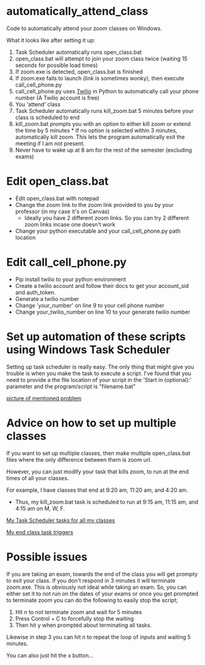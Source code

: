 # automatically_attend_class
Code to automatically attend your zoom classes on Windows.

What it looks like after setting it up:

  1. Task Scheduler automatically runs open_class.bat
  2. open_class.bat will attempt to join your zoom class twice (waiting 15 seconds for possible load times)
  3. If zoom.exe is detected, open_class.bat is finished
  4. If zoom.exe fails to launch (link is sometimes wonky), then execute call_cell_phone.py
  5. call_cell_phone.py uses [Twilio](https://www.twilio.com/console) in Python to automatically call your phone number (A Twilio account is free)
  6. You 'attend' class
  7. Task Scheduler automatically runs kill_zoom.bat 5 minutes before your class is scheduled to end
  8. kill_zoom.bat prompts you with an option to either kill zoom or extend the time by 5 minutes
    * If no option is selected within 3 minutes, automatically kill zoom. This lets the program automatically exit the meeting if I am not present.
  9. Never have to wake up at 8 am for the rest of the semester (excluding exams)

# Edit open_class.bat

  * Edit open_class.bat with notepad
  * Change the zoom link to the zoom link provided to you by your professor (in my case it's on Canvas)
    * Ideally you have 2 different zoom links. So you can try 2 different zoom links incase one doesn't work
  * Change your python executable and your call_cell_phone.py path location
  
# Edit call_cell_phone.py

  * Pip install twilio to your python environment
  * Create a twilio account and follow their docs to get your account_sid and auth_token.
  * Generate a twilio number
  * Change 'your_number' on line 9 to your cell phone number
  * Change your_twilio_number on line 10 to your generate twilio number

# Set up automation of these scripts using Windows Task Scheduler

Setting up task scheduler is really easy. The only thing that might give you trouble is when you make the task to execute a script. I've found that you need to provide a the file location of your script in the 'Start in (optional):' parameter and the program/script is "filename.bat" 

[picture of mentioned problem](https://i.imgur.com/PfeZHe7.png)

# Advice on how to set up multiple classes

If you want to set up multiple classes, then make multiple open_class.bat files where the only difference between them is zoom url.

However, you can just modify your task that kills zoom, to run at the end times of all your classes.

For example, I have classes that end at 9:20 am, 11:20 am, and 4:20 am.

 * Thus, my kill_zoom.bat task is scheduled to run at 9:15 am, 11:15 am, and 4:15 am on M, W, F.

[My Task Scheduler tasks for all my classes](https://i.imgur.com/EHcJNlE.png)

[My end class task triggers](https://i.imgur.com/MtUyQH5.png)

# Possible issues

If you are taking an exam, towards the end of the class you will get prompty to exit your class. If you don't respond in 3 minutes it will terminate zoom.exe. This is obviously not ideal while taking an exam. So, you can either set it to not run on the dates of your exams or once you get prompted to terminate zoom you can do the following to easily stop the script;
  
  1. Hit n to not terminate zoom and wait for 5 minutes
  2. Press Control + C to forcefully stop the waiting
  3. Then hit y when prompted about terminating all tasks. 
 
Likewise in step 3 you can hit n to repeat the loop of inputs and waiting 5 minutes.

You can also just hit the x button...

